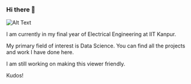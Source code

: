 ### Hi there 👋

![Alt Text](https://media.giphy.com/media/kDg1bNCUZsUpmBdMwA/giphy.gif)


I am currently in my final year of Electrical Engineering at IIT Kanpur. 

My primary field of interest is Data Science. You can find all the projects and work I have done here. 

I am still working on making this viewer friendly. 

Kudos!
<!--
**Ankan-Das/Ankan-Das** is a ✨ _special_ ✨ repository because its `README.md` (this file) appears on your GitHub profile.

Here are some ideas to get you started:

- 🔭 I’m currently working on ...
- 🌱 I’m currently learning ...
- 👯 I’m looking to collaborate on ...
- 🤔 I’m looking for help with ...
- 💬 Ask me about ...
- 📫 How to reach me: ...
- 😄 Pronouns: ...
- ⚡ Fun fact: ...
-->
